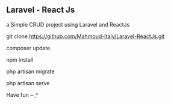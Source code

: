 ## Laravel - React Js

a Simple CRUD project using Laravel and ReactJs

git clone https://github.com/Mahmoud-Italy/Laravel-ReactJs.git

composer update 

npm install

php artisan migrate

php artisan serve

Have fun ~_^

